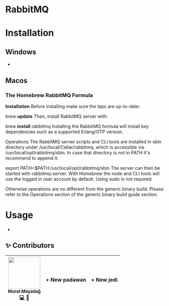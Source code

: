 # RabbitMQ

# Installation

## Windows
-

## Macos
### The Homebrew RabbitMQ Formula

**Installation**
Before installing make sure the taps are up-to-date:

brew **update**
Then, install RabbitMQ server with:

brew **install** rabbitmq
Installing the RabbitMQ formula will install key dependencies such as a supported Erlang/OTP version.

Operations
The RabbitMQ server scripts and CLI tools are installed in sbin directory under /usr/local/Cellar/rabbitmq, which is accessible via /usr/local/opt/rabbitmq/sbin. In case that directory is not in PATH it's recommend to append it:

export PATH=$PATH:/usr/local/opt/rabbitmq/sbin
The server can then be started with rabbitmq-server. With Homebrew the node and CLI tools will use the logged in user account by default. Using sudo is not required.

Otherwise operations are no different from the generic binary build. Please refer to the Operations section of the generic binary build guide section.

# Usage
-

## ✨ Contributors
| [<img src="https://avatars0.githubusercontent.com/u/33685760?v=3" width="100px;"/><br /><sub>Murat Mayadağ</sub>](https://github.com/mmayadag)<br /> 💻 :pencil: | + New padawan | + New jedi |
| :---: | :---: | :---: |
